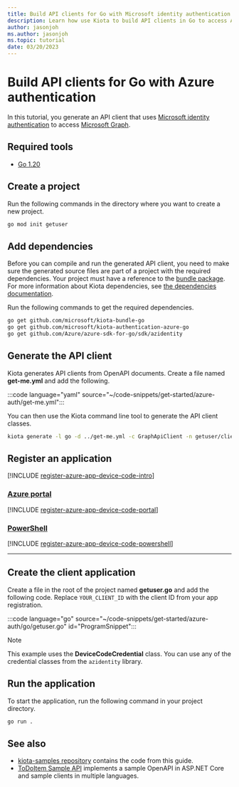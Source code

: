 ```yaml
---
title: Build API clients for Go with Microsoft identity authentication
description: Learn how use Kiota to build API clients in Go to access APIs that require Microsoft identity authentication.
author: jasonjoh
ms.author: jasonjoh
ms.topic: tutorial
date: 03/20/2023
---
```


# Build API clients for Go with Azure authentication

In this tutorial, you generate an API client that uses [Microsoft identity authentication](/azure/active-directory/fundamentals/auth-oauth2) to access [Microsoft Graph](/graph/overview).

## Required tools

- [Go 1.20](https://golang.org/dl/)

## Create a project

Run the following commands in the directory where you want to create a new project.

```bash
go mod init getuser
```

## Add dependencies

Before you can compile and run the generated API client, you need to make sure the generated source files are part of a project with the required dependencies. Your project must have a reference to the [bundle package](https://github.com/microsoft/kiota-bundle-go). For more information about Kiota dependencies, see [the dependencies documentation](../dependencies.md).

Run the following commands to get the required dependencies.

```bash
go get github.com/microsoft/kiota-bundle-go
go get github.com/microsoft/kiota-authentication-azure-go
go get github.com/Azure/azure-sdk-for-go/sdk/azidentity
```

## Generate the API client

Kiota generates API clients from OpenAPI documents. Create a file named **get-me.yml** and add the following.

:::code language="yaml" source="~/code-snippets/get-started/azure-auth/get-me.yml":::

You can then use the Kiota command line tool to generate the API client classes.

```bash
kiota generate -l go -d ../get-me.yml -c GraphApiClient -n getuser/client -o ./client
```

## Register an application

[!INCLUDE [register-azure-app-device-code-intro](../includes/register-azure-app-device-code-intro.md)]

<!-- markdownlint-disable MD051 -->
### [Azure portal](#tab/portal)

[!INCLUDE [register-azure-app-device-code-portal](../includes/register-azure-app-device-code-portal.md)]

### [PowerShell](#tab/powershell)

[!INCLUDE [register-azure-app-device-code-powershell](../includes/register-azure-app-device-code-powershell.md)]
<!-- markdownlint-enable MD051 -->

---

## Create the client application

Create a file in the root of the project named **getuser.go** and add the following code. Replace `YOUR_CLIENT_ID` with the client ID from your app registration.

:::code language="go" source="~/code-snippets/get-started/azure-auth/go/getuser.go" id="ProgramSnippet":::

> [!NOTE]
> This example uses the **DeviceCodeCredential** class. You can use any of the credential classes from the `azidentity` library.

## Run the application

To start the application, run the following command in your project directory.

```bash
go run .
```

## See also

- [kiota-samples repository](https://github.com/microsoft/kiota-samples/tree/main/get-started/azure-auth/go) contains the code from this guide.
- [ToDoItem Sample API](https://github.com/microsoft/kiota-samples/tree/main/sample-api) implements a sample OpenAPI in ASP.NET Core and sample clients in multiple languages.
